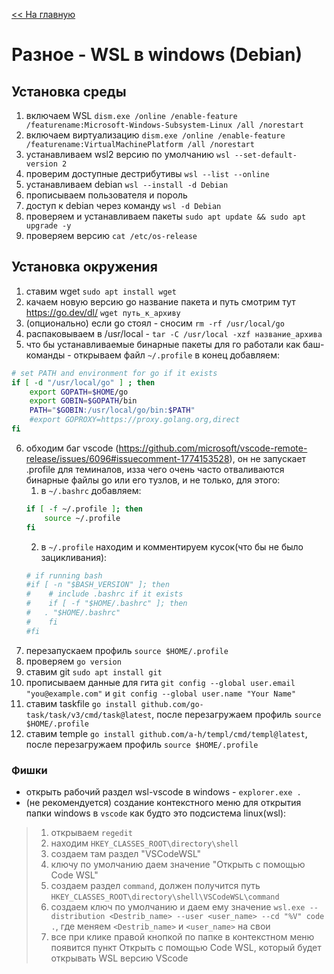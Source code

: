 [<< На главную](../README.md)

# Разное - WSL в windows (Debian)
## Установка среды
1. включаем WSL `dism.exe /online /enable-feature /featurename:Microsoft-Windows-Subsystem-Linux /all /norestart`
2. включаем виртуализацию `dism.exe /online /enable-feature /featurename:VirtualMachinePlatform /all /norestart`
3. устанавливаем wsl2 версию по умолчанию `wsl --set-default-version 2`
4. проверим доступные дестрибутивы `wsl --list --online`
5. устанавливаем debian `wsl --install -d Debian` 
6. прописываем пользователя и пороль
7. доступ к debian через команду `wsl -d Debian`
8. проверяем и устанавливаем пакеты `sudo apt update && sudo apt upgrade -y`
9. проверяем версию `cat /etc/os-release`

## Установка окружения
1. ставим wget `sudo apt install wget`
2. качаем новую версию go название пакета и путь смотрим тут https://go.dev/dl/ `wget путь_к_архиву`
3. (опционально) если go стоял - сносим `rm -rf /usr/local/go`
4. распаковываем в /usr/local - `tar -C /usr/local -xzf название_архива`
5. что бы устанавливаемые бинарные пакеты для го работали как баш-команды - открываем файл `~/.profile` в конец добавляем:
```bash
# set PATH and environment for go if it exists
if [ -d "/usr/local/go" ] ; then
    export GOPATH=$HOME/go
    export GOBIN=$GOPATH/bin
    PATH="$GOBIN:/usr/local/go/bin:$PATH"
    #export GOPROXY=https://proxy.golang.org,direct
fi
```
6. обходим баг vscode (https://github.com/microsoft/vscode-remote-release/issues/6096#issuecomment-1774153528), он не запускает .profile для теминалов, изза чего очень часто отваливаются бинарные файлы go или его тузлов, и не только, для этого:
    1. в `~/.bashrc` добавляем: 
    ```bash
    if [ -f ~/.profile ]; then
        source ~/.profile
    fi
    ```
    2. в `~/.profile` находим и комментируем кусок(что бы не было зацикливания):
    ```bash
    # if running bash
    #if [ -n "$BASH_VERSION" ]; then
    #    # include .bashrc if it exists
    #    if [ -f "$HOME/.bashrc" ]; then
    #	. "$HOME/.bashrc"
    #    fi
    #fi
    ```
7. перезапускаем профиль `source $HOME/.profile`
8. проверяем `go version`
9. ставим git `sudo apt install git`
10. прописываем данные для гита `git config --global user.email "you@example.com"` и `git config --global user.name "Your Name"`
11. ставим taskfile `go install github.com/go-task/task/v3/cmd/task@latest`, после перезагружаем профиль `source $HOME/.profile`
12. ставим temple `go install github.com/a-h/templ/cmd/templ@latest`, после перезагружаем профиль `source $HOME/.profile`
### Фишки
- открыть рабочий раздел wsl-vscode в  windows -  `explorer.exe .`
- (не рекомендуется) создание контекстного меню для открытия папки windows в `vscode` как будто это подсистема linux(wsl):
> 1. открываем `regedit`
> 2. находим `HKEY_CLASSES_ROOT\directory\shell`
> 3. создаем там раздел "VSCodeWSL"
> 4. ключу по умолчанию даем значение "Открыть с помощью Code WSL"
> 5. создаем раздел `command`, должен получится путь `HKEY_CLASSES_ROOT\directory\shell\VSCodeWSL\command`
> 6. создаем ключ по умолчанию и даем ему значение `wsl.exe --distribution <Destrib_name> --user <user_name> --cd "%V" code .`, где меняем `<Destrib_name>` и `<user_name>` на свои 
> 7. все при клике правой кнопкой по папке в контекстном меню появится пункт  Открыть с помощью Code WSL, который будет открывать WSL версию VScode